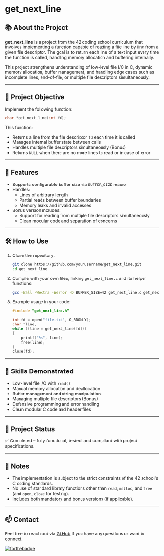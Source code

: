 # get_next_line

## 📚 About the Project

**get_next_line** is a project from the 42 coding school curriculum that involves implementing a function capable of reading a file line by line from a given file descriptor. The goal is to return each line of a text input every time the function is called, handling memory allocation and buffering internally.

This project strengthens understanding of low-level file I/O in C, dynamic memory allocation, buffer management, and handling edge cases such as incomplete lines, end-of-file, or multiple file descriptors simultaneously.

---

## 🧩 Project Objective

Implement the following function:

```c
char *get_next_line(int fd);
```

This function:
- Returns a line from the file descriptor `fd` each time it is called
- Manages internal buffer state between calls
- Handles multiple file descriptors simultaneously (Bonus)
- Returns `NULL` when there are no more lines to read or in case of error

---

## 🔧 Features

- Supports configurable buffer size via `BUFFER_SIZE` macro
- Handles:
  - Lines of arbitrary length
  - Partial reads between buffer boundaries
  - Memory leaks and invalid accesses
- Bonus version includes:
  - Support for reading from multiple file descriptors simultaneously
  - Clean modular code and separation of concerns

---

## 🛠️ How to Use

1. Clone the repository:
   ```bash
   git clone https://github.com/yourusername/get_next_line.git
   cd get_next_line
   ```

2. Compile with your own files, linking `get_next_line.c` and its helper functions:
   ```bash
   gcc -Wall -Wextra -Werror -D BUFFER_SIZE=42 get_next_line.c get_next_line_utils.c main.c
   ```

3. Example usage in your code:
   ```c
   #include "get_next_line.h"

   int fd = open("file.txt", O_RDONLY);
   char *line;
   while ((line = get_next_line(fd)))
   {
       printf("%s", line);
       free(line);
   }
   close(fd);
   ```

---

## 🧠 Skills Demonstrated

- Low-level file I/O with `read()`
- Manual memory allocation and deallocation
- Buffer management and string manipulation
- Managing multiple file descriptors (Bonus)
- Defensive programming and error handling
- Clean modular C code and header files

---

## 📁 Project Status

✅ Completed – fully functional, tested, and compliant with project specifications.

---

## 📌 Notes

- The implementation is subject to the strict constraints of the 42 school's C coding standards.
- No use of standard library functions other than `read`, `malloc`, and `free` (and `open`, `close` for testing).
- Includes both mandatory and bonus versions (if applicable).

---

## 📫 Contact

Feel free to reach out via [GitHub](https://github.com/yourusername) if you have any questions or want to connect.

[![forthebadge](https://forthebadge.com/images/featured/featured-built-with-love.svg)](https://forthebadge.com)
